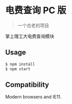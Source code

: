 # 电费查询 PC 版

> 一个古老的项目

掌上理工大电费查询模块

## Usage

```bash
$ npm install
$ npm start
```

## Compatibility

Modern browsers and IE11.

